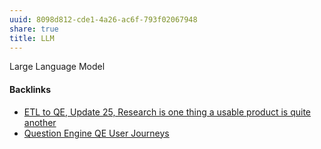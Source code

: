 ```yaml
---
uuid: 8098d812-cde1-4a26-ac6f-793f02067948
share: true
title: LLM
---
```

Large Language Model

#### Backlinks

* [ETL to QE, Update 25, Research is one thing a usable product is quite another](/0688a5f2-87e0-4754-b09b-88b09b92ebd8)
* [Question Engine QE User Journeys](/8e4dcccd-5b90-4ce7-b487-d0d7459f7eef)